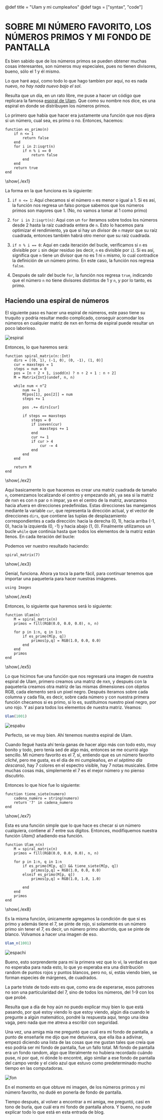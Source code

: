 @def title = "Ulam y mi cumpleaños"
@def tags = ["syntax", "code"]


# SOBRE MI NÚMERO FAVORITO, LOS NÚMEROS PRIMOS Y MI FONDO DE PANTALLA

Es bien sabido que de los números primos se pueden obtener muchas cosas interesantes, son números muy especiales, pues no tienen divisores, bueno, sólo el 1 y él mismo.

Lo que haré aquí, como todo lo que hago tambíen por aquí, no es nada nuevo, _no hay nada nuevo bajo el sol_.

Resulta que un día, en un rato libre, me puse a hacer un código que replicara la famosa [espiral de Ulam](https://en.wikipedia.org/wiki/Ulam_spiral). Que como su nombre nos dice, es una espiral en donde se distribuyen los números primos. 

Lo primero que había que hacer era justamente una función que nos dijera si un número, cual sea, es primo o no. Entonces, hacemos:



```julia:./ex1
function es_primo(n)
    if n <= 1
        return false
    end
    for i in 2:isqrt(n)
        if n % i == 0
            return false
        end
    end
    return true
end
```
\show{./ex1}

La forma en la que funciona es la siguiente:

1. `if n <= 1`: Aquí checamos si el número `n` es menor o igual a 1. Si es así, la función nos regresa un falso porque sabemos que los números primos son mayores que 1. (No, no vamos a tomar al 1 como primo)

2. `for i in 2:isqrt(n)`: Aqui con un `for` iteramos sobre todos los números desde 2 hasta la raíz cuadrada entera de `n`. Esto lo hacemos para optimizar el rendimiento, ya que si hay un divisor de `n` mayor que su raíz cuadrada, entonces también habrá otro menor que su raíz cuadrada.

3. `if n % i == 0`: Aquí en cada iteración del bucle, verificamos si `n` es divisible por `i` sin dejar residuo (es decir, `n` es divisible por `i`). Si es así, significa que `n` tiene un divisor que no es 1 ni `n` mismo, lo cual contradice la definición de un número primo. En este caso, la función nos regresa `false`.

4. Después de salir del bucle `for`, la función nos regresa `true`, indicando que el número `n` no tiene divisores distintos de 1 y `n`, y por lo tanto, es primo.

## Haciendo una espiral de números

El siguiente paso es hacer una espiral de números, este paso tiene su truquito y podría resultar medio complicado, conseguir acomodar los números en cualquier matriz de nxn en forma de espiral puede resultar un poco laborioso.

![espiral](/assets/espiral.png)

Entonces, lo que haremos será:

```julia:./ex2
function spiral_matrix(n::Int)
    dirs = [(0, 1), (-1, 0), (0, -1), (1, 0)]
    cur = maxsteps = 1
    steps = num = 0
    pos = [n ÷ 2 + 1, isodd(n) ? n ÷ 2 + 1 : n ÷ 2]
    M = Matrix{Int}(undef, n, n)

    while num < n^2
        num += 1
        M[pos[1], pos[2]] = num
        steps += 1

        pos .+= dirs[cur]

        if steps == maxsteps
            steps = 0
            if iseven(cur)
                maxsteps += 1
            end
            cur += 1
            if cur > 4
                cur -= 4
            end
        end
    end

    return M
end
```
\show{./ex2}

Aquí basicamente lo que hacemos es crear una matriz cuadrada de tamaño `n`, comenzamos localizando el centro y empezando ahí, ya sea si la matriz de nxn es con n par o n impar, ya en el centro de la matriz, avanzamos hacia afuera en direcciones predefinidas. Estas direcciones las manejamos mediante la variable `cur`, que representa la dirección actual, y el vector de direcciones `dirs`, que contiene las tuplas de desplazamiento correspondientes a cada dirección: hacia la derecha (0, 1), hacia arriba (-1, 0), hacia la izquierda (0, -1) y hacia abajo (1, 0).
Finalmente utilizamos un bucle `while` que continúa hasta que todos los elementos de la matriz están llenos. En cada iteración del bucle:

Podemos ver nuestro resultado haciendo:

```julia:./ex3
spiral_matrix(7)
```
\show{./ex3}

Genial, funciona. Ahora ya toca la parte fácil, para continuar tenemos que importar una paquetería para hacer nuestras imágenes.


```julia:./ex4
using Images
```
\show{./ex4}

Entonces, lo siguiente que haremos será lo siguiente:

```julia:./ex5
function Ulam(n)
    M = spiral_matrix(n)
    primos = fill(RGB(0.0, 0.0, 0.0), n, n)

    for p in 1:n, q in 1:n
        if es_primo(M[p, q]) 
            primos[p,q] = RGB(1.0, 0.0, 0.0)
        end
    end
    primos
end
```
\show{./ex5}

Lo que hicimos fue una función que nos regresará una imagen de nuestra espiral de Ulam, primero creamos una matriz de nxn, y después con la paquetería creamos otra matriz de las mismas dimensiones con objetos RGB, cada elemento será un pixel negro. 
Después iteramos sobre cada columna y cada fila, es decir, sobre cada número y con nuestra primera función checamos si es primo, si lo es, sustituimos nuestro pixel negro, por uno rojo. Y así para todos los elementos de nuestra matriz. Veamos:

```julia
Ulam(1001)
```

![espabu](/assets/primos1001.png)





Perfecto, se ve muy bien. Ahí tenemos nuestra espiral de Ulam.

Cuando llegué hasta ahí tenía ganas de hacer algo más con todo esto, muy bonito y todo, pero tenía sed de algo más, entonces se me ocurrió algo sencillo. Mi número favorito es el 7, sí, entiendo que es un número favorito _cliché_, pero me gusta, es el día de mi cumpleaños, _en el séptimo día descansó_, hay 7 colores en el espectro visible, hay 7 notas musicales. Entre muchas cosas más, simplemente el 7 es el mejor número y no pienso discutirlo. 

Entonces lo que hice fue lo siguiente:


```julia:./ex7
function tiene_siete(numero)
    cadena_numero = string(numero)
    return '7' in cadena_numero
end
```
\show{./ex7}

Esta es una función simple que lo que hace es checar si un número cualquiera, contiene al 7 entre sus dígitos. Entonces, modifiquemos nuestra función _Ulam()_ añadiendo esa función. 

```julia:./ex8
function Ulam_n(n)
    M = spiral_matrix(n)
    primos = fill(RGB(0.0, 0.0, 0.0), n, n)

    for p in 1:n, q in 1:n
        if es_primo(M[p, q]) && tiene_siete(M[p, q])
            primos[p,q] = RGB(1.0, 0.0, 0.0)
        elseif es_primo(M[p, q]) 
            primos[p,q] = RGB(1.0, 1.0, 1.0)

        end
    end
    primos
end
```
\show{./ex8}

Es la misma función, únicamente agregamos la condición de que si es primo y además tiene el 7, se pinte de rojo, si solamente es un número primo sin tener el 7, es decir, un número primo aburrido, que se pinte de blanco. Volvamos a hacer una imagen de eso. 


```julia
Ulam_n(1001)
```

![espachi](/assets/primoss1001.png)



Bueno, esto sorprendente para mí la primera vez que lo vi, la verdad es que no esperaba para nada esto, lo que yo esperaba era una distribución random de puntos rojos y puntos blancos, pero no, sí, estás viendo bien, se forman especies de márgenes, de cuadrados. 

La parte triste de todo esto es que, como era de esperarse, esos patrones no son una particularidad del 7, sino de todos los números, del 1-9 con los que probé. 

Resulta que a día de hoy aún no puedo explicar muy bien lo que está pasando, por qué estoy viendo lo que estoy viendo, algún día cuando le pregunte a algún matemático, pondré la respuesta aquí, tengo una idea vaga, pero nada que me atreva a escribir con seguridad. 

Una vez, una amiga mía me preguntó que cuál era mi fondo de pantalla, a punto de enseñarle me dijo que me detuviera, que ella iba a adivinar, empezó diciendo una lista de las cosas que me gustan tales que creía que eso podría ser mi fondo de pantalla, fue un fallo total. Mi fondo de pantalla era un fondo random, algo que literalmente no hubiera recordado cuándo puse, ni por qué, ni dónde lo encontré, algo similar a ese fondo de pantalla del campo verde y el cielo azul que estuvo como predeterminado mucho tiempo en las computadoras.

![fon](/assets/fondo.jpg)

En el momento en que obtuve mi imagen, de los números primos y mi número favorito, no dudé en ponerla de fondo de pantalla. 

Tiempo después, al volver a encontrar a mi amiga, me preguntó, casi en tono de burla, que cuál era mi fondo de pantalla ahora. Y bueno, no pude explicar todo lo que está en esta entrada de blog. 







